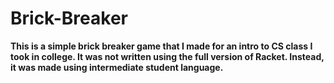 # Brick-Breaker

**This is a simple brick breaker game that I made for an intro to CS class I took in college. It was not written using the full version of Racket. Instead, it was made using intermediate student language.**
